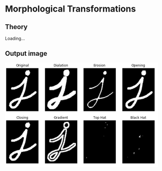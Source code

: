 # Morphological Transformations

## Theory
Loading...

## Output image

![output image](image/output_image.png)

